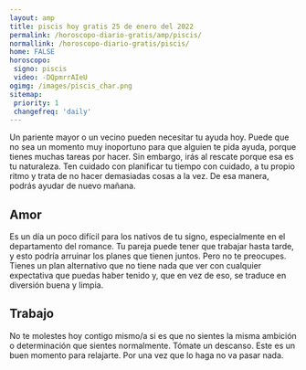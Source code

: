 ```yaml
---
layout: amp
title: piscis hoy gratis 25 de enero del 2022 
permalink: /horoscopo-diario-gratis/amp/piscis/
normallink: /horoscopo-diario-gratis/piscis/
home: FALSE
horoscopo:
 signo: piscis
 video: -DQpmrrAIeU
ogimg: /images/piscis_char.png
sitemap:
 priority: 1
 changefreq: 'daily'
---
```



Un pariente mayor o un vecino pueden necesitar tu ayuda hoy. Puede que no sea un momento muy inoportuno para que alguien te pida ayuda, porque tienes muchas tareas por hacer. Sin embargo, irás al rescate porque esa es tu naturaleza. Ten cuidado con planificar tu tiempo con cuidado, a tu propio ritmo y trata de no hacer demasiadas cosas a la vez. De esa manera, podrás ayudar de nuevo mañana.

## Amor

Es un día un poco difícil para los nativos de tu signo, especialmente en el departamento del romance. Tu pareja puede tener que trabajar hasta tarde, y esto podría arruinar los planes que tienen juntos. Pero no te preocupes. Tienes un plan alternativo que no tiene nada que ver con cualquier expectativa que puedas haber tenido y, que en vez de eso, se traduce en diversión buena y limpia.

## Trabajo

No te molestes hoy contigo mismo/a si es que no sientes la misma ambición o determinación que sientes normalmente. Tómate un descanso. Este es un buen momento para relajarte. Por una vez que lo haga no va pasar nada.